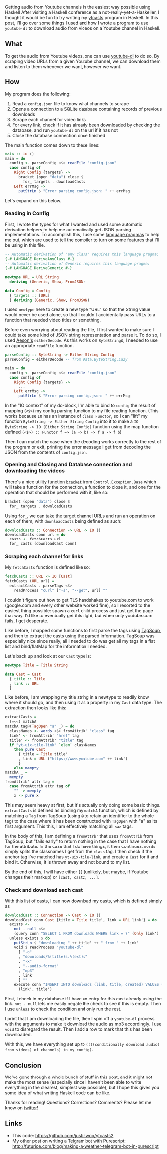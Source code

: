 Getting audio from Youtube channels in the easiest way possible using Haskell
After visiting a Haskell conference as a not-really-yet-a-Haskeller, I thought it would be fun to try writing my [ytcasts](http://qiita.com/kimagure/items/5674e3ae9c87262af762) program in Haskell. In this post, I'll go over some things I used and how I wrote a program to use `youtube-dl` to download audio from videos on a Youtube channel in Haskell.

## What

To get the audio from Youtube videos, one can use [youtube-dl](https://rg3.github.io/youtube-dl/) to do so. By scraping video URLs from a given Youtube channel, we can download them and listen to them whenever we want, however we want.

## How

My program does the following:

1. Read a `config.json` file to know what channels to scrape
1. Opens a connection to a SQLite database containing records of previous downloads
1. Scrape each channel for video links
1. For every link, check if it has already been downloaded by checking the database, and run `youtube-dl` on the url if it has not
1. Close the database connection once finished

The main function comes down to these lines:

```haskell
main :: IO ()
main = do
  config <- parseConfig <$> readFile "config.json"
  case config of
    Right Config {targets} ->
      bracket (open "data") close $
        for_ targets . downloadCasts
    Left errMsg ->
      putStrLn $ "Error parsing config.json: " ++ errMsg
```

Let's expand on this below.

### Reading in Config

First, I wrote the types for what I wanted and used some automatic derivation helpers to help me automatically get JSON parsing implementations. To accomplish this, I use some [language pragmas](https://wiki.haskell.org/Language_Pragmas) to help me out, which are used to tell the compiler to turn on some features that I'll be using in this file.

```haskell
-- Automatic derivation of "any class" requires this language pragma:
{-# LANGUAGE DeriveAnyClass #-}
-- Automatic derivation of Generic requires this language pragma:
{-# LANGUAGE DeriveGeneric #-}

newtype URL = URL String
  deriving (Generic, Show, FromJSON)

data Config = Config
  { targets :: [URL]
  } deriving (Generic, Show, FromJSON)
```

I used `newtype` here to create a new type "URL" so that the String value would never be used alone, so that I couldn't accidentally pass URLs to a function that needed video titles or something.

Before even worrying about reading the file, I first wanted to make sure I could take some kind of JSON string representation and parse it. To do so, I used [Aeson's](https://hackage.haskell.org/package/aeson/docs/Data-Aeson.html) `eitherDecode`. As this works on `ByteString`s, I needed to use an appropriate `readFile` function.

```haskell
parseConfig :: ByteString -> Either String Config
parseConfig = eitherDecode -- from Data.ByteString.Lazy

main = do
  config <- parseConfig <$> readFile "config.json"
  case config of
    Right Config {targets} ->
      ...
    Left errMsg ->
      putStrLn $ "Error parsing config.json: " ++ errMsg
```

In the "IO context" of my do-block, I'm able to bind to `config` the result of mapping (`<$>`) my config parsing function to my file reading function. (This works because `IO` has an instance of `class Functor`, so I can "lift" my function `ByteString -> Either String Config` into it to make a `IO ByteString -> IO (Either String Config)` function using the map function defined `(<$>) :: Functor f => (a -> b) -> f a -> f b`)

Then I can match the case when the decoding works correctly to the rest of the program or exit, printing the error message I get from decoding the JSON from the contents of `config.json`.

### Opening and Closing and Database connection and downloading the videos

There's a nice utility function [`bracket`](http://hackage.haskell.org/package/base-4.9.0.0/docs/Control-Exception-Base.html#v:bracket) from `Control.Exception.Base` which will take a function for the connection, a function to close it, and one for the operation that should be performed with it, like so:

```haskell
bracket (open "data") close $
  for_ targets . downloadCasts
```

Using `for_`, we can take the target channel URLs and run an operation on each of them, with `downloadCasts` being defined as such:

```haskell
downloadCasts :: Connection -> URL -> IO ()
downloadCasts conn url = do
  casts <- fetchCasts url
  for_ casts (downloadCast conn)
```

### Scraping each channel for links

My `fetchCasts` function is defined like so:

```haskell
fetchCasts :: URL -> IO [Cast]
fetchCasts (URL url) =
  extractCasts . parseTags <$>
    readProcess "curl" ["-s", "--get", url] ""
```

I couldn't figure out how to get TLS handshakes to youtube.com to work (google.com and every other website worked fine), so I resorted to the easiest thing possible: spawn a `curl` child process and just get the page that way. I'd like to eventually get this right, but when only youtube.com fails, I get desperate.

Like before, I mapped some functions to first parse the tags using [TagSoup](https://hackage.haskell.org/package/tagsoup), and then to extract the casts using the parsed information. TagSoup was especially nice since really, all I needed to do was get all my tags in a flat list and bind/flatMap for the information I needed.

Let's back up and look at our `Cast` type is:

```haskell
newtype Title = Title String

data Cast = Cast
  { title :: Title
  , link :: URL
  }
```

Like before, I am wrapping my title string in a newtype to readily know where it should go, and then using it as a property in my `Cast` data type. The extraction then looks like this:

```haskell
extractCasts =
  (=<<) matchA
matchA tag@(TagOpen "a" _) = do
  classNames <- words <$> fromAttrib' "class" tag
  link' <- fromAttrib' "href" tag
  title' <- fromAttrib' "title" tag
  if "yt-uix-tile-link" `elem` classNames
    then pure Cast
      { title = Title title'
      , link = URL ("https://www.youtube.com" ++ link')
      }
    else mempty
matchA _ =
  mempty
fromAttrib' attr tag =
  case fromAttrib attr tag of
    "" -> mempty
    x -> pure x
```

This may seem heavy at first, but it's actually only doing some basic things. `extractCasts` is defined as binding my `matchA` function, which is defined by matching a `Tag` from TagSoup (using `@` to retain an identifier to the whole tag) to the case where it has been constructed with `TagOpen` with "a" as its first argument. This this, I am effectively matching all `<a>` tags.

In the body of this, I am defining a `fromAttrb'` that uses `fromAttrib` from TagSoup, but "fails early" to return nothing in the case that I have nothing for the attribute. In the case that I do have things, it then continues. `words` simply splits the classnames I get from the `class` tag. I then check if the anchor tag I've matched has `yt-uix-tile-link`, and create a `Cast` for it and bind it. Otherwise, it is thrown away and not bound to my list.

By the end of this, I will have either `[]` (unlikely, but maybe, if Youtube changes their  markup) or `[cast, cast2, ...]`.

### Check and download each cast

With this list of casts, I can now download my casts, which is defined simply as

```haskell
downloadCast :: Connection -> Cast -> IO ()
downloadCast conn Cast {title = Title title', link = URL link'} = do
  exists <-
    not . null <$>
    (query conn "SELECT 1 FROM downloads WHERE link = ?" (Only link') :: IO [Only Int])
  unless exists $ do
    putStrLn $ "downloading " ++ title' ++ " from " ++ link'
    void $ readProcess "youtube-dl"
      [ "-o"
      , "downloads/%(title)s.%(ext)s"
      , "-x"
      , "--audio-format"
      , "mp3"
      , link'
      ] ""
    execute conn "INSERT INTO downloads (link, title, created) VALUES (?, ?, datetime('now'));"
      (link', title')

```

First, I check in my database if I have an entry for this cast already using the link. `not . null` lets me easily negate the check to see if this is empty. Then I use `unless` to check the condition and only run the rest.

I print that I am downloading the file, then I spin off a `youtube-dl` process with the arguments to make it download the audio as mp3 accordingly. I use `void` to disregard the result. Then I add a row to mark that this has been downloaded.

With this, we have everything set up to `((((conditionally download audio) from videos) of channels) in my config)`.

## Conclusion

We've gone through a whole bunch of stuff in this post, and it might not make the most sense (especially since I haven't been able to write everything in the clearest, simplest way possible), but I hope this gives you some idea of what writing Haskell code can be like.

Thanks for reading! Questions? Corrections? Comments? Please let me know on [twitter](https://twitter.com/jusrin00)!

## Links

* This code: https://github.com/justinwoo/ytcasts2
* My other post on writing a Telgram bot with Purescript: http://futurice.com/blog/making-a-weather-telegram-bot-in-purescript
